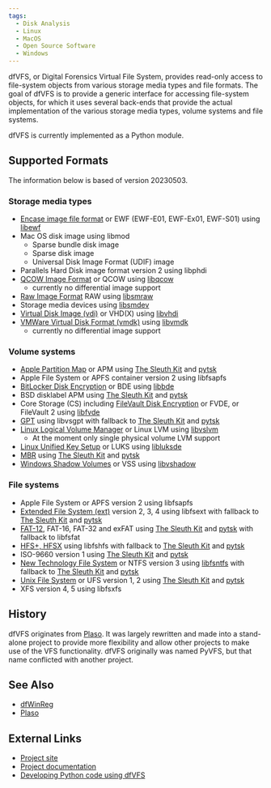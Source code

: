 ```yaml
---
tags:
  - Disk Analysis
  - Linux
  - MacOS
  - Open Source Software
  - Windows
---
```

dfVFS, or Digital Forensics Virtual File System, provides read-only
access to file-system objects from various storage media types and file
formats. The goal of dfVFS is to provide a generic interface for
accessing file-system objects, for which it uses several back-ends that
provide the actual implementation of the various storage media types,
volume systems and file systems.

dfVFS is currently implemented as a Python module.

## Supported Formats

The information below is based of version 20230503.

### Storage media types

* [Encase image file format](encase_image_file_format.md) or EWF (EWF-E01,
  EWF-Ex01, EWF-S01) using [libewf](libewf.md)
* Mac OS disk image using libmod
  * Sparse bundle disk image
  * Sparse disk image
  * Universal Disk Image Format (UDIF) image
* Parallels Hard Disk image format version 2 using libphdi
* [QCOW Image Format](qcow_image_format.md) or QCOW using [libqcow](libqcow.md)
  * currently no differential image support
* [Raw Image Format](raw_image_format.md) RAW using [libsmraw](libsmraw.md)
* Storage media devices using [libsmdev](libsmdev.md)
* [Virtual Disk Image (vdi)](virtual_disk_image_(vdi).md) or VHD(X) using
  [libvhdi](libvhdi.md)
* [VMWare Virtual Disk Format (vmdk)](vmware_virtual_disk_format_(vmdk).md)
  using [libvmdk](libvmdk.md)
  * currently no differential image support

### Volume systems

* [Apple Partition Map](apm.md) or APM using [The Sleuth Kit](the_sleuth_kit.md) and
  [pytsk](pytsk.md)
* Apple File System or APFS container version 2 using libfsapfs
* [BitLocker Disk Encryption](bitlocker_disk_encryption.md) or BDE using
  [libbde](libbde.md)
* BSD disklabel APM using [The Sleuth Kit](the_sleuth_kit.md) and
  [pytsk](pytsk.md)
* Core Storage (CS) including [FileVault Disk Encryption](filevault_disk_encryption.md)
  or FVDE, or FileVault 2 using [libfvde](libfvde.md)
* [GPT](gpt.md) using libvsgpt with fallback to [The Sleuth Kit](the_sleuth_kit.md)
  and [pytsk](pytsk.md)
* [Linux Logical Volume Manager](linux_logical_volume_manager_(lvm).md) or Linux
  LVM using [libvslvm](libvslvm.md)
  * At the moment only single physical volume LVM support
* [Linux Unified Key Setup](linux_unified_key_setup_(luks).md) or LUKS using
  [libluksde](libluksde.md)
* [MBR](mbr.md) using [The Sleuth Kit](the_sleuth_kit.md) and [pytsk](pytsk.md)
* [Windows Shadow Volumes](windows_shadow_volumes.md) or VSS using [libvshadow](libvshadow.md)

### File systems

* Apple File System or APFS version 2 using libfsapfs
* [Extended File System (ext)](extended_file_system_(ext).md) version 2, 3, 4
  using libfsext with fallback to [The Sleuth Kit](the_sleuth_kit.md) and [pytsk](pytsk.md)
* [FAT-12](fat.md), FAT-16, FAT-32 and exFAT using [The Sleuth Kit](the_sleuth_kit.md)
  and [pytsk](pytsk.md) with fallback to libfsfat
* [HFS+, HFSX](hfs+.md) using libfshfs with fallback to [The Sleuth Kit](the_sleuth_kit.md)
  and [pytsk](pytsk.md)
* ISO-9660 version 1 using [The Sleuth Kit](the_sleuth_kit.md) and [pytsk](pytsk.md)
* [New Technology File System](new_technology_file_system_(ntfs).md) or NTFS
  version 3 using [libfsntfs](libfsntfs.md) with fallback to
  [The Sleuth Kit](the_sleuth_kit.md) and [pytsk](pytsk.md)
* [Unix File System](unix_file_system_(ufs).md) or UFS version 1, 2 using
  [The Sleuth Kit](the_sleuth_kit.md) and [pytsk](pytsk.md)
* XFS version 4, 5 using libfsxfs

## History

dfVFS originates from [Plaso](plaso.md). It was largely rewritten and made into
a stand-alone project to provide more flexibility and allow other projects to
make use of the VFS functionality. dfVFS originally was named PyVFS, but that
name conflicted with another project.

## See Also

* [dfWinReg](dfwinreg.md)
* [Plaso](plaso.md)

## External Links

* [Project site](https://github.com/log2timeline/dfvfs/)
* [Project documentation](https://dfvfs.readthedocs.io/en/latest/index.html)
* [Developing Python code using dfVFS](https://dfvfs.readthedocs.io/en/latest/sources/developer/index.html)
